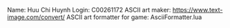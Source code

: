 Name: Huu Chi Huynh
Login: C00261172
ASCII art maker: https://www.text-image.com/convert/
ASCII art formatter for game: AsciiFormatter.lua
